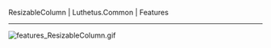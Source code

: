 ResizableColumn | Luthetus.Common | Features

---

![features_ResizableColumn.gif](../../Images/Gifs/features_ResizableColumn.gif)
